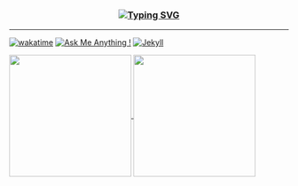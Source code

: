 <h3 align="center"> <a href="https://mp333player.com"><img src="https://readme-typing-svg.demolab.com?font=Fira+Code&size=18&pause=1000&color=B507AC&center=true&vCenter=true&repeat=false&width=550&lines=『+Click+Here+』+%F0%9F%93%8C+Know+more+about+Jeanne+Willis" alt="Typing SVG" /></a></h3>

---
[![wakatime](https://wakatime.com/badge/user/018dcfb3-6f20-4fee-8fb1-34e14d275e67.svg)](https://wakatime.com/@018dcfb3-6f20-4fee-8fb1-34e14d275e67)
[![Ask Me Anything !](https://img.shields.io/badge/Ask%20me-anything-1abc9c.svg)](https://github.com/liW-J)
[![Jekyll](https://img.shields.io/badge/Jekyll-C00?logo=jekyll&logoColor=fff)](https://mp333player.com)

<a href="https://wakatime.com/@JeanneWillis">
  <img height=220 align="center" src="https://github-readme-stats.vercel.app/api/wakatime?username=JeanneWillis&layout=compact&langs_count=10&card_width=500" />
</a>

<a href="https://github.com/liW-J">
  <img height=220 align="center" src="https://github-readme-stats.vercel.app/api/top-langs?username=liW-J&layout=donut&langs_count=6&card_width=300" />
</a>







